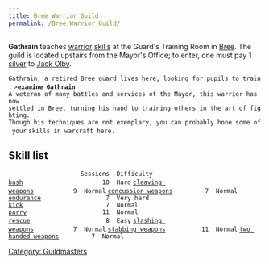 ```yaml
---
title: Bree Warrior Guild
permalink: /Bree_Warrior_Guild/
---
```


**Gathrain** teaches [warrior](warrior "wikilink")
[skills](skill "wikilink") at the Guard's Training Room in
[Bree](Bree "wikilink"). The guild is located upstairs from the Mayor's
Office; to enter, one must pay 1 [silver](gold "wikilink") to [Jack
Olby](Jack_Olby "wikilink").

`Gathrain, a retired Bree guard lives here, looking for pupils to train.`
`>`**`examine Gathrain`**
`A veteran of many battles and services of the Mayor, this warrior has now`
`settled in Bree, turning his hand to training others in the art of fighting.`
`Though his techniques are not exemplary, you can probably hone some of your`
`skills in warcraft here.`

## Skill list

`                    Sessions  Difficulty`
[`bash`](bash "wikilink")`                      10  Hard`
[`cleaving weapons`](cleaving_weapons "wikilink")`           9  Normal`
[`concussion weapons`](concussion_weapons "wikilink")`         7  Normal`
[`endurance`](endurance "wikilink")`                  7  Very hard`
[`kick`](kick "wikilink")`                       7  Normal`
[`parry`](parry "wikilink")`                     11  Normal`
[`rescue`](rescue "wikilink")`                     8  Easy`
[`slashing weapons`](slashing_weapons "wikilink")`           7  Normal`
[`stabbing weapons`](stabbing_weapons "wikilink")`          11  Normal`
[`two handed weapons`](two_handed_weapons "wikilink")`         7  Normal`

[Category: Guildmasters](Category:_Guildmasters "wikilink")